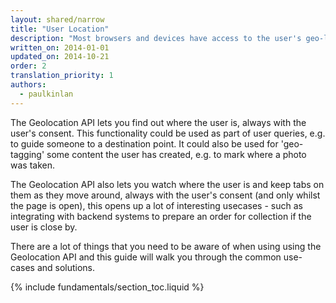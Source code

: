 ```yaml
---
layout: shared/narrow
title: "User Location"
description: "Most browsers and devices have access to the user's geo-location. Learn how to work with the user's location in your site and apps."
written_on: 2014-01-01
updated_on: 2014-10-21
order: 2
translation_priority: 1
authors:
  - paulkinlan
---
```


<p class="intro">
  The Geolocation API lets you find out where the user is, always with the user's consent. This functionality could be used as part of user queries, e.g. to guide someone to a destination point. It could also be used for 'geo- tagging' some content the user has created, e.g. to mark where a photo was taken.
</p>

The Geolocation API also lets you watch where the user is and keep tabs on them as
they move around, always with the user's consent (and only whilst the page is open), this opens up a lot of interesting usecases - such as integrating with backend systems to prepare an order for collection if the user is close by.

There are a lot of things that you need to be aware of when using using the Geolocation API and this guide will walk you through the common use-cases and solutions.

{% include fundamentals/section_toc.liquid %}

